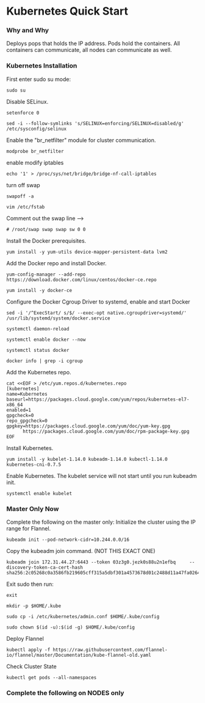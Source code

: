 # Kubernetes Quick Start
### Why and Why
Deploys pops that holds the IP address. Pods hold the containers. All containers can communicate, all nodes can communicate as well. 
### Kubernetes Installation
First enter sudo su mode:
~~~shell
sudo su
~~~
Disable SELinux.
~~~shell
setenforce 0

sed -i --follow-symlinks 's/SELINUX=enforcing/SELINUX=disabled/g' /etc/sysconfig/selinux
~~~

Enable the "br_netfilter" module for cluster communication.
~~~shell
modprobe br_netfilter
~~~
enable modify iptables
~~~shell
echo '1' > /proc/sys/net/bridge/bridge-nf-call-iptables
~~~
turn off swap
~~~shell 
swapoff -a

vim /etc/fstab
~~~
Comment out the swap line --> 
~~~
# /root/swap swap swap sw 0 0
~~~
Install the Docker prerequisites.
~~~shell   
yum install -y yum-utils device-mapper-persistent-data lvm2
~~~
Add the Docker repo and install Docker.
~~~
yum-config-manager --add-repo https://download.docker.com/linux/centos/docker-ce.repo

yum install -y docker-ce
~~~
 Configure the Docker Cgroup Driver to systemd, enable and start Docker
~~~shell    
sed -i '/^ExecStart/ s/$/ --exec-opt native.cgroupdriver=systemd/' /usr/lib/systemd/system/docker.service

systemctl daemon-reload

systemctl enable docker --now 

systemctl status docker

docker info | grep -i cgroup
~~~
 Add the Kubernetes repo.
~~~shell
cat <<EOF > /etc/yum.repos.d/kubernetes.repo
[kubernetes]
name=Kubernetes
baseurl=https://packages.cloud.google.com/yum/repos/kubernetes-el7-x86_64
enabled=1
gpgcheck=0
repo_gpgcheck=0
gpgkey=https://packages.cloud.google.com/yum/doc/yum-key.gpg
      https://packages.cloud.google.com/yum/doc/rpm-package-key.gpg
EOF
~~~
Install Kubernetes.
~~~shell
yum install -y kubelet-1.14.0 kubeadm-1.14.0 kubectl-1.14.0 kubernetes-cni-0.7.5
~~~
Enable Kubernetes. The kubelet service will not start until you run kubeadm init.
~~~shell
systemctl enable kubelet
~~~

### Master Only Now
Complete the following on the master only:
Initialize the cluster using the IP range for Flannel.

~~~shell
kubeadm init --pod-network-cidr=10.244.0.0/16
~~~
Copy the kubeadm join command. (NOT THIS EXACT ONE)
~~~shell
kubeadm join 172.31.44.27:6443 --token 03z3g0.jezk0s88u2n1efbq     --discovery-token-ca-cert-hash sha256:2c05268c0a3586fb219605cff315a5dbf301a4573678d01c2488d11a47fa0264
~~~
 Exit sudo then run:

~~~shell
exit 

mkdir -p $HOME/.kube

sudo cp -i /etc/kubernetes/admin.conf $HOME/.kube/config

sudo chown $(id -u):$(id -g) $HOME/.kube/config
~~~
Deploy Flannel
~~~shell
kubectl apply -f https://raw.githubusercontent.com/flannel-io/flannel/master/Documentation/kube-flannel-old.yaml
~~~
Check Cluster State
~~~shell 
kubectl get pods --all-namespaces
~~~

### Complete the following on NODES only
